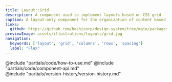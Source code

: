 ```yaml
---
title: Layout::Grid
description: A component used to implement layouts based on CSS grid
caption: A layout-only component for the organization of content based on the CSS grid model
links:
  github: https://github.com/hashicorp/design-system/tree/main/packages/components/src/components/hds/layout/grid
previewImage: assets/illustrations/layouts/grid.jpg
navigation:
  keywords: ['layout', 'grid', 'columns', 'rows', 'spacing']
  label: "Flex"
---
```


<section data-tab="Code">
  @include "partials/code/how-to-use.md"
  @include "partials/code/component-api.md"
</section>

<section data-tab="Version history">
  @include "partials/version-history/version-history.md"
</section>
